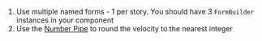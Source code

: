 1. Use multiple named forms - 1 per story. You should have 3 `FormBuilder` instances in your component
1. Use the [Number Pipe](https://angular.io/api/common/DecimalPipe) to round the velocity to the nearest integer
